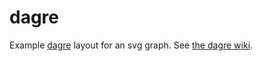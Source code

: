 # dagre

Example [dagre](https://github.com/dagrejs/dagre) layout for an svg graph.
See [the dagre wiki](https://github.com/dagrejs/dagre/wiki).
